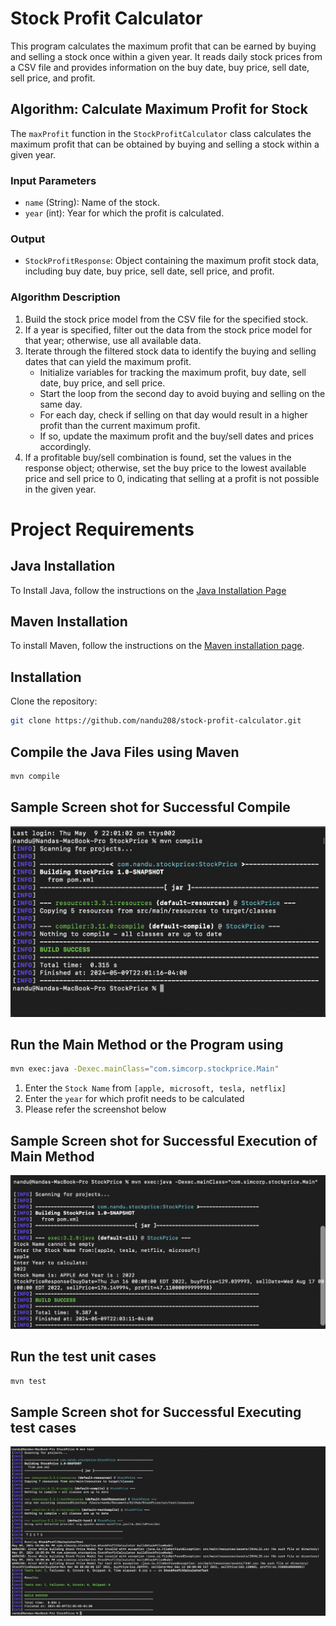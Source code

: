# Stock Profit Calculator

This program calculates the maximum profit that can be earned by buying and selling a stock once within a given year. It reads daily stock prices from a CSV file and provides information on the buy date, buy price, sell date, sell price, and profit.

## Algorithm: Calculate Maximum Profit for Stock

The `maxProfit` function in the `StockProfitCalculator` class calculates the maximum profit that can be obtained by buying and selling a stock within a given year.

### Input Parameters

- `name` (String): Name of the stock.
- `year` (int): Year for which the profit is calculated.

### Output

- `StockProfitResponse`: Object containing the maximum profit stock data, including buy date, buy price, sell date, sell price, and profit.

### Algorithm Description

1. Build the stock price model from the CSV file for the specified stock.
2. If a year is specified, filter out the data from the stock price model for that year; otherwise, use all available data.
3. Iterate through the filtered stock data to identify the buying and selling dates that can yield the maximum profit.
   - Initialize variables for tracking the maximum profit, buy date, sell date, buy price, and sell price.
   - Start the loop from the second day to avoid buying and selling on the same day.
   - For each day, check if selling on that day would result in a higher profit than the current maximum profit.
   - If so, update the maximum profit and the buy/sell dates and prices accordingly.
4. If a profitable buy/sell combination is found, set the values in the response object; otherwise, set the buy price to the lowest available price and sell price to 0, indicating that selling at a profit is not possible in the given year.




# Project Requirements 
## Java Installation
To Install Java, follow the instructions on the [Java Installation Page](https://www.java.com/en/download/apple.jsp)
## Maven Installation

To install Maven, follow the instructions on the [Maven installation page](https://maven.apache.org/install.html).

## Installation

Clone the repository:

```bash
git clone https://github.com/nandu208/stock-profit-calculator.git
```

## Compile the Java Files using Maven

```bash
mvn compile
```
## Sample Screen shot for Successful Compile 
![Alt Text](src/main/resources/images/compile.png)

## Run the Main Method or the Program using

```bash
mvn exec:java -Dexec.mainClass="com.simcorp.stockprice.Main"
```
1. Enter the `Stock Name` from `[apple, microsoft, tesla, netflix]`
2. Enter the `year` for which profit needs to be calculated
3. Please refer the screenshot below
## Sample Screen shot for Successful Execution of Main Method

![Alt Text](src/main/resources/images/execute.png)
## Run the test unit cases
```bash
mvn test
```
## Sample Screen shot for Successful Executing test cases
![Alt Text](src/main/resources/images/test.png)

